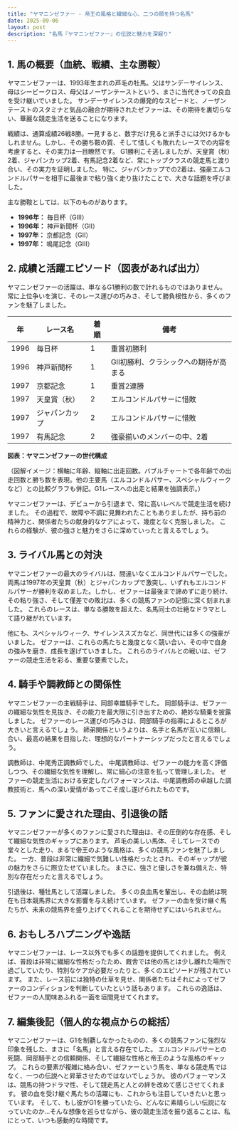 ```yaml
---
title: "ヤマニンゼファー - 帝王の風格と繊細な心、二つの顔を持つ名馬"
date: 2025-09-06
layout: post
description: "名馬『ヤマニンゼファー』の伝説と魅力を深堀り"
---
```


## 1. 馬の概要（血統、戦績、主な勝鞍）

ヤマニンゼファーは、1993年生まれの芦毛の牡馬。父はサンデーサイレンス、母はシービークロス、母父はノーザンテーストという、まさに当代きっての良血を受け継いでいました。  サンデーサイレンスの爆発的なスピードと、ノーザンテーストのスタミナと気品の融合が期待されたゼファーは、その期待を裏切らない、華麗な競走生活を送ることになります。

戦績は、通算成績26戦8勝。一見すると、数字だけ見ると派手さには欠けるかもしれません。しかし、その勝ち鞍の質、そして惜しくも敗れたレースでの内容を考慮すると、その実力は一目瞭然です。  G1勝利こそ逃しましたが、天皇賞（秋）2着、ジャパンカップ2着、有馬記念2着など、常にトップクラスの競走馬と渡り合い、その実力を証明しました。  特に、ジャパンカップでの2着は、強豪エルコンドルパサーを相手に最後まで粘り強く走り抜けたことで、大きな話題を呼びました。

主な勝鞍としては、以下のものがあります。

* **1996年：**  毎日杯（GIII）
* **1996年：**  神戸新聞杯（GII）
* **1997年：**  京都記念（GII）
* **1997年：**  鳴尾記念（GIII）


## 2. 成績と活躍エピソード（図表があれば出力）

ヤマニンゼファーの活躍は、単なるG1勝利の数で計れるものではありません。  常に上位争いを演じ、そのレース運びの巧みさ、そして勝負根性から、多くのファンを魅了しました。

| 年 | レース名        | 着順 | 備考                                     |
|---|-----------------|-------|------------------------------------------|
| 1996 | 毎日杯           | 1     | 重賞初勝利                               |
| 1996 | 神戸新聞杯       | 1     | GII初勝利、クラシックへの期待が高まる |
| 1997 | 京都記念         | 1     | 重賞2連勝                               |
| 1997 | 天皇賞（秋）     | 2     | エルコンドルパサーに惜敗                 |
| 1997 | ジャパンカップ   | 2     | エルコンドルパサーに惜敗                 |
| 1997 | 有馬記念         | 2     | 強豪揃いのメンバーの中、2着               |


**図表：ヤマニンゼファーの世代構成**

（図解イメージ：横軸に年齢、縦軸に出走回数。バブルチャートで各年齢での出走回数と勝ち数を表現。他の主要馬（エルコンドルパサー、スペシャルウィークなど）との比較グラフも併記。G1レースへの出走と結果を強調表示。）

ヤマニンゼファーは、デビューから引退まで、常に高いレベルで競走生活を続けました。  その過程で、故障や不調に見舞われたこともありましたが、持ち前の精神力と、関係者たちの献身的なケアによって、幾度となく克服しました。  これらの経験が、彼の強さと魅力をさらに深めていったと言えるでしょう。


## 3. ライバル馬との対決

ヤマニンゼファーの最大のライバルは、間違いなくエルコンドルパサーでした。  両馬は1997年の天皇賞（秋）とジャパンカップで激突し、いずれもエルコンドルパサーが勝利を収めました。しかし、ゼファーは最後まで諦めずに走り続け、その粘り強さ、そして僅差での敗北は、多くの競馬ファンの記憶に深く刻まれました。  これらのレースは、単なる勝敗を超えた、名馬同士の壮絶なドラマとして語り継がれています。

他にも、スペシャルウィーク、サイレンススズカなど、同世代には多くの強豪がいました。  ゼファーは、これらの馬たちと幾度となく競い合い、その中で自身の強みを磨き、成長を遂げていきました。  これらのライバルとの戦いは、ゼファーの競走生活を彩る、重要な要素でした。


## 4. 騎手や調教師との関係性

ヤマニンゼファーの主戦騎手は、岡部幸雄騎手でした。  岡部騎手は、ゼファーの繊細な気性を見抜き、その能力を最大限に引き出すための、絶妙な騎乗を披露しました。  ゼファーのレース運びの巧みさは、岡部騎手の指導によるところが大きいと言えるでしょう。  師弟関係というよりは、名手と名馬が互いに信頼し合い、最高の結果を目指した、理想的なパートナーシップだったと言えるでしょう。

調教師は、中尾秀正調教師でした。  中尾調教師は、ゼファーの能力を高く評価しつつ、その繊細な気性を理解し、常に細心の注意を払って管理しました。  ゼファーの競走生活における安定したパフォーマンスは、中尾調教師の卓越した調教技術と、馬への深い愛情があってこそ成し遂げられたものです。


## 5. ファンに愛された理由、引退後の話

ヤマニンゼファーが多くのファンに愛された理由は、その圧倒的な存在感、そして繊細な気性のギャップにあります。  芦毛の美しい馬体、そしてレースでの堂々とした走り、まるで帝王のような風格は、多くの競馬ファンを魅了しました。  一方、普段は非常に繊細で気難しい性格だったとされ、そのギャップが彼の魅力をさらに際立たせていました。  まさに、強さと優しさを兼ね備えた、特別な存在だったと言えるでしょう。

引退後は、種牡馬として活躍しました。  多くの良血馬を輩出し、その血統は現在も日本競馬界に大きな影響を与え続けています。  ゼファーの血を受け継ぐ馬たちが、未来の競馬界を盛り上げてくれることを期待せずにはいられません。


## 6. おもしろハプニングや逸話

ヤマニンゼファーは、レース以外でも多くの話題を提供してくれました。  例えば、普段は非常に繊細な性格だったため、厩舎では他の馬とは少し離れた場所で過ごしていたり、特別なケアが必要だったりと、多くのエピソードが残されています。  また、レース前には独特の仕草を見せ、関係者たちはそれによってゼファーのコンディションを判断していたという話もあります。  これらの逸話は、ゼファーの人間味あふれる一面を垣間見せてくれます。


## 7. 編集後記（個人的な視点からの総括）

ヤマニンゼファーは、G1を制覇しなかったものの、多くの競馬ファンに強烈な印象を残した、まさに「名馬」と言える存在でした。  エルコンドルパサーとの死闘、岡部騎手との信頼関係、そして繊細な性格と帝王のような風格のギャップ。  これらの要素が複雑に絡み合い、ゼファーという馬を、単なる競走馬ではなく、一つの伝説へと昇華させたのではないでしょうか。  彼のパフォーマンスは、競馬の持つドラマ性、そして競走馬と人との絆を改めて感じさせてくれます。  彼の血を受け継ぐ馬たちの活躍にも、これからも注目していきたいと思っています。  そして、もし彼がG1を勝っていたら、どんなに素晴らしい伝説になっていたのか…そんな想像を巡らせながら、彼の競走生活を振り返ることは、私にとって、いつも感動的な時間です。
